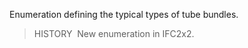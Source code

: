﻿Enumeration defining the typical types of tube bundles.

> HISTORY&nbsp; New enumeration in IFC2x2.

